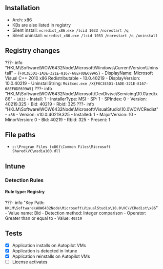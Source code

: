 ## Installation
- Arch: x86
- KBs are also listed in registry
- Silent install: `vcredist_x86.exe /lcid 1033 /norestart /q`
- Silent uninstall: `vcredist_x86.exe /lcid 1033 /norestart /q /uninstall`
## Registry changes
???- info "HKLM\Software\WOW6432Node\Microsoft\Windows\CurrentVersion\Uninstall"
	- `{F0C3E5D1-1ADE-321E-8167-68EF0DE699A5}`
		- DisplayName: Microsoft Visual C++ 2010  x86 Redistributable - 10.0.40219
		- DisplayVersion: 10.0.40219
		- UninstallString: `MsiExec.exe /X{F0C3E5D1-1ADE-321E-8167-68EF0DE699A5}`
???- info "HKLM\Software\WOW6432Node\Microsoft\DevDiv\vc\Servicing\10.0\red\x86"
	- `1033`
		- Install: 1
		- InstallerType: MSI
		- SP: 1
		- SPIndex: 0
		- Version: 40219.325
		- Bld: 40219
		- Rbld: 325
???- info "HKLM\Software\WOW6432Node\Microsoft\VisualStudio\10.0\VC\VCRedist"
	- `x86`
		- Version: v10.0.40219.325
		- Installed: 1
		- MajorVersion: 10
		- MinorVersion: 0
		- Bld: 40219
		- Rbld: 325
		- Present: 1
## File paths
- `c:\Program Files (x86)\Common Files\Microsoft Shared\VC\msdia100.dll`
## Intune
### Detection Rules
#### Rule type: Registry
???- info "Key Path: `HKLM\Software\WOW6432Node\Microsoft\VisualStudio\10.0\VC\VCRedist\x86`"
	- Value name: Bld
	- Detection method: Integer comparison
	- Operator: Greater than or equal to
	- Value: `40219`
## Tests
- [x] Application installs on Autopilot VMs
- [x] Application is detected in Intune
- [x] Application reinstalls on Autopilot VMs
- [ ] License activates